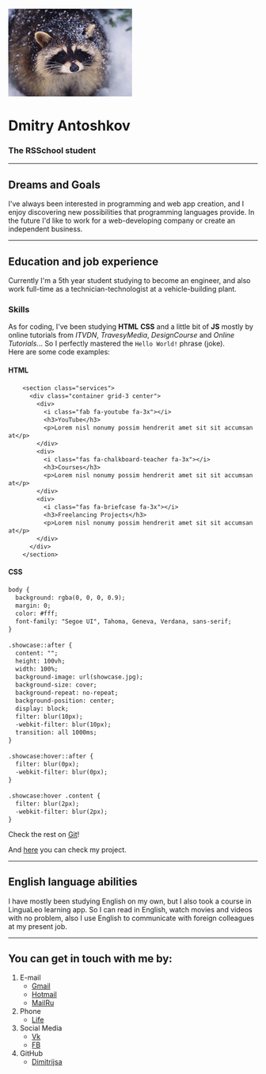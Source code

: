 ![My Social media Avatar](./Avatar.jpg)

# Dmitry Antoshkov


### The RSSchool student

******

## Dreams and Goals
I've always been interested in programming and web app creation, and I enjoy discovering new possibilities that programming languages provide. In the future I'd like to work for a web-developing company or create an independent business.

--------    
## Education and job experience
Currently I'm a 5th year student studying to become an engineer, and also work full-time as a technician-technologist at a vehicle-building plant.

### Skills 
As for coding, I've been studying **HTML** **CSS** and a little bit of **JS** mostly by online tutorials from *ITVDN*, *TravesyMedia*, *DesignCourse* and *Online Tutorials*... So I perfectly mastered the ```Hello World!``` phrase (joke).<br>
Here are some code examples:

#### HTML
```
    <section class="services">
      <div class="container grid-3 center">
        <div>
          <i class="fab fa-youtube fa-3x"></i>
          <h3>YouTube</h3>
          <p>Lorem nisl nonumy possim hendrerit amet sit sit accumsan at</p>
        </div>
        <div>
          <i class="fas fa-chalkboard-teacher fa-3x"></i>
          <h3>Courses</h3>
          <p>Lorem nisl nonumy possim hendrerit amet sit sit accumsan at</p>
        </div>
        <div>
          <i class="fas fa-briefcase fa-3x"></i>
          <h3>Freelancing Projects</h3>
          <p>Lorem nisl nonumy possim hendrerit amet sit sit accumsan at</p>
        </div>
      </div>
    </section>
```

#### CSS
```
body {
  background: rgba(0, 0, 0, 0.9);
  margin: 0;
  color: #fff;
  font-family: "Segoe UI", Tahoma, Geneva, Verdana, sans-serif;
}

.showcase::after {
  content: "";
  height: 100vh;
  width: 100%;
  background-image: url(showcase.jpg);
  background-size: cover;
  background-repeat: no-repeat;
  background-position: center;
  display: block;
  filter: blur(10px);
  -webkit-filter: blur(10px);
  transition: all 1000ms;
}

.showcase:hover::after {
  filter: blur(0px);
  -webkit-filter: blur(0px);
}

.showcase:hover .content {
  filter: blur(2px);
  -webkit-filter: blur(2px);
}

```
Check the rest on [Git](https://github.com/Dimitrijsa/BlurEffect-Page/tree/gh-pages)!

And [here](https://dimitrijsa.github.io/BlurEffect-Page/) you can check my project.


--------
## English language abilities    
I have mostly been studying English on my own, but I also took a course in LinguaLeo learning app. So I can read in English, watch movies and videos with no problem, also I use English to communicate with foreign colleagues at my present job.

------
## You can get in touch with me by:

1. E-mail
    * [Gmail](mailto:dimitrijsa@gmail.com)
    * [Hotmail](mailto:dimitrijsa@hotmail.com)
    * [MailRu](mailto:dimitrijsa@mail.ru)
2. Phone
    * [Life](tel:+37525709**26)
3. Social Media
    * [Vk](https://vk.com/dimitrijsa)
    * [FB](https://www.facebook.com/dimitrijsa)
4. GitHub
    * [Dimitrijsa](https://github.com/Dimitrijsa)